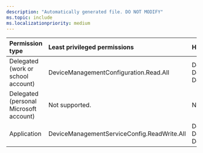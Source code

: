 ```yaml
---
description: "Automatically generated file. DO NOT MODIFY"
ms.topic: include
ms.localizationpriority: medium
---
```


|Permission type|Least privileged permissions|Higher privileged permissions|
|:---|:---|:---|
|Delegated (work or school account)|DeviceManagementConfiguration.Read.All|DeviceManagementConfiguration.ReadWrite.All, DeviceManagementServiceConfig.Read.All, DeviceManagementServiceConfig.ReadWrite.All|
|Delegated (personal Microsoft account)|Not supported.|Not supported.|
|Application|DeviceManagementServiceConfig.ReadWrite.All|DeviceManagementConfiguration.Read.All, DeviceManagementConfiguration.ReadWrite.All, DeviceManagementServiceConfig.Read.All|

